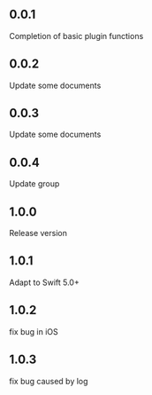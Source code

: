 ## 0.0.1

Completion of basic plugin functions

## 0.0.2

Update some documents

## 0.0.3

Update some documents

## 0.0.4

Update group

## 1.0.0

Release version

## 1.0.1

Adapt to Swift 5.0+

## 1.0.2

fix bug in iOS

## 1.0.3 

fix bug caused by log